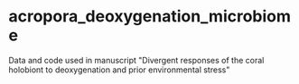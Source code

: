 # acropora_deoxygenation_microbiome
Data and code used in manuscript "Divergent responses of the coral holobiont to deoxygenation and prior environmental stress"
